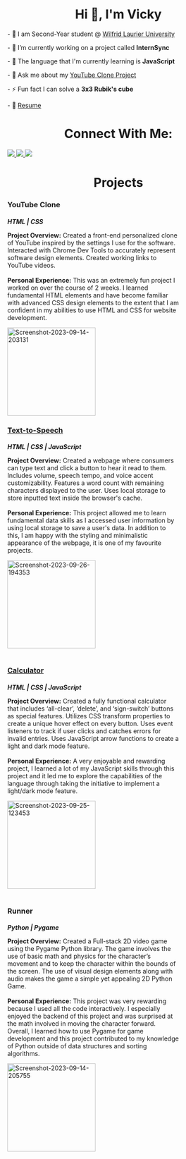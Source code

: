 <!DOCTYPE html>
<html lang="en">
<head>
     <meta charset="UTF-8">
     <meta name="viewport" content="width=device-width, initial-scale=1.0">
</head>
<body>    
  <h1 style = "text-align: center;">Hi 👋, I'm Vicky</h1>
  <p>- 🏫 I am Second-Year student @ <a href = "https://www.wlu.ca/">Wilfrid Laurier University</a></p>
  <p>- 🔭 I’m currently working on a project called <strong>InternSync</strong></p>
  <p>- 🌱 The language that I'm currently learning is <strong>JavaScript</strong></p>
  <p>- 💬 Ask me about my <a href = "https://vickysekhon.github.io/YouTube-Clone/">YouTube Clone Project</a></p>
  <p>- ⚡ Fun fact I can solve a <strong>3x3 Rubik's cube</strong></p>
  <p>- 📄 <a href = "https://pdfhost.io/v/GtqSG.ROG_Phone">Resume</a></p>

  
  
  <h1 style = "text-align: center;">Connect With Me:</h1>
  <div>
    <a href = "https://www.linkedin.com/in/vicky-sekhon-515560203/">
      <img src = "https://raw.githubusercontent.com/gauravghongde/social-icons/master/SVG/Color/LinkedIN.svg">
    </a>
    <a href = "https://discord.com/">
      <img src = "https://raw.githubusercontent.com/gauravghongde/social-icons/master/SVG/Color/Discord.svg">
    </a>
    <a href = "mailto:sekh4498@mylaurier.ca">
      <img src = "https://raw.githubusercontent.com/gauravghongde/social-icons/master/SVG/Color/Outlook.svg">
    </a>
  </div>
  
  
  <h1 style = "text-align: center;">Projects</h1>
  <h3>YouTube Clone</h3>
  <h5 style = "margin-bottom: 0px;">HTML | CSS</h5>
  <div>
    <p style = "width: 390px; display: inline-block; vertical-align: middle;"><strong>Project Overview:</strong>
      Created a front-end personalized clone of YouTube inspired by the settings I use for the software. Interacted with Chrome Dev Tools to accurately represent software design elements. Created working links to YouTube videos. 
      <br>
      <br>
      <strong>Personal Experience:</strong>
      This was an extremely fun project I worked on over the course of 2 weeks. I learned fundamental HTML elements and have become familiar with advanced CSS design elements to the extent that I am confident in my abilities to use HTML and CSS for website development.
    </p>
    <a href="https://ibb.co/hCK2Mnn"><img style = "width: 200px;" src="https://i.ibb.co/qxRmn44/Screenshot-2023-09-14-203131.png" alt="Screenshot-2023-09-14-203131"></a>
  </div>
  <be>

  <a href = "https://vickysekhon.github.io/TextToSpeech/"><h3>Text-to-Speech</h3></a>
  <h5 style = "margin-bottom: 0px;">HTML | CSS | JavaScript</h5>
  <div>
    <p style = "width: 390px; display: inline-block; vertical-align: middle;"><strong>Project Overview:</strong>
Created a webpage where consumers can type text and click a button to hear it read to them. Includes volume, speech tempo, and voice accent customizability. Features a word count with remaining characters displayed to the user. Uses local storage to store inputted text inside the browser's cache.  
      <br>
      <br>
      <strong>Personal Experience:</strong>
This project allowed me to learn fundamental data skills as I accessed user information by using local storage to save a user's data. In addition to this, I am happy with the styling and minimalistic appearance of the webpage, it is one of my favourite projects.
    </p>
   <a href="https://ibb.co/VH7tTz3"><img style = "width: 200px;"src="https://i.ibb.co/SQhPBMJ/Screenshot-2023-09-26-194353.png" alt="Screenshot-2023-09-26-194353" border="0"></a>
  </div>
  <br>


  <a href = "https://vickysekhon.github.io/Calculator/"><h3>Calculator</h3></a>
  <h5 style = "margin-bottom: 0px;">HTML | CSS | JavaScript</h5>
  <div>
    <p style = "width: 390px; display: inline-block; vertical-align: middle;"><strong>Project Overview:</strong>
Created a fully functional calculator that includes ‘all-clear’, ‘delete’, and ‘sign-switch’ buttons as special features. Utilizes CSS transform properties to create a unique hover effect on every button. Uses event listeners to track if user clicks and catches errors for invalid entries. Uses JavaScript arrow functions to create a light and dark mode feature.
      <br>
      <br>
      <strong>Personal Experience:</strong>
A very enjoyable and rewarding project, I learned a lot of my JavaScript skills through this project and it led me to explore the capabilities of the language through taking the initiative to implement a light/dark mode feature.
    </p>
   <a href="https://ibb.co/9TsJ2Xm"><img style = "width: 200px;"src="https://i.ibb.co/58BdvDX/Screenshot-2023-09-25-123453.png" alt="Screenshot-2023-09-25-123453" border="0"></a>
  </div>
  <br>

  <h3>Runner</h3>
  <h5 style = "margin-bottom: 0px;">Python | Pygame</h5>
  <div>
    <p style = "width: 390px; display: inline-block; vertical-align: middle;"><strong>Project Overview:</strong>
      Created a Full-stack 2D video game using the Pygame Python library. The game involves the use of basic math and physics for the character’s movement and to keep the character within the bounds of the screen. The use of visual design elements along with audio makes the game a simple yet appealing 2D Python Game.
      <br>
      <br>
      <strong>Personal Experience:</strong>
      This project was very rewarding because I used all the code interactively. I especially enjoyed the backend of this project and was surprised at the math involved in moving the character forward. Overall, I learned how to use Pygame for game development and this project contributed to my knowledge of Python outside of data structures and sorting algorithms.
    </p>
    <a href="https://ibb.co/0srmh63"><img style = "width: 200px;" src="https://i.ibb.co/6XFrgT5/Screenshot-2023-09-14-205755.png" alt="Screenshot-2023-09-14-205755"></a>
  </div>
</html>


<!--
**VickySekhon/VickySekhon** is a ✨ _special_ ✨ repository because its `README.md` (this file) appears on your GitHub profile.

Here are some ideas to get you started:

- 🔭 I’m currently working on ...
- 🌱 I’m currently learning ...
- 👯 I’m looking to collaborate on ...
- 🤔 I’m looking for help with ...
- 💬 Ask me about ...
- 📫 How to reach me: ...
- 😄 Pronouns: ...
- ⚡ Fun fact: ...
-->
